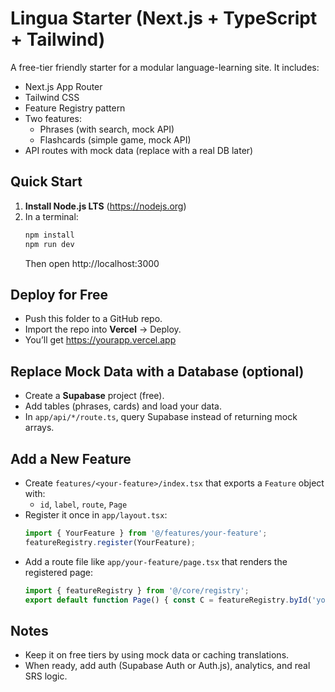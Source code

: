# Lingua Starter (Next.js + TypeScript + Tailwind)

A free-tier friendly starter for a modular language-learning site.
It includes:
- Next.js App Router
- Tailwind CSS
- Feature Registry pattern
- Two features:
  - Phrases (with search, mock API)
  - Flashcards (simple game, mock API)
- API routes with mock data (replace with a real DB later)

## Quick Start
1. **Install Node.js LTS** (https://nodejs.org)
2. In a terminal:
   ```bash
   npm install
   npm run dev
   ```
   Then open http://localhost:3000

## Deploy for Free
- Push this folder to a GitHub repo.
- Import the repo into **Vercel** → Deploy.
- You’ll get https://yourapp.vercel.app

## Replace Mock Data with a Database (optional)
- Create a **Supabase** project (free).
- Add tables (phrases, cards) and load your data.
- In `app/api/*/route.ts`, query Supabase instead of returning mock arrays.

## Add a New Feature
- Create `features/<your-feature>/index.tsx` that exports a `Feature` object with:
  - `id`, `label`, `route`, `Page`
- Register it once in `app/layout.tsx`:
  ```ts
  import { YourFeature } from '@/features/your-feature';
  featureRegistry.register(YourFeature);
  ```
- Add a route file like `app/your-feature/page.tsx` that renders the registered page:
  ```ts
  import { featureRegistry } from '@/core/registry';
  export default function Page() { const C = featureRegistry.byId('your-id')!.Page; return <C/>; }
  ```

## Notes
- Keep it on free tiers by using mock data or caching translations.
- When ready, add auth (Supabase Auth or Auth.js), analytics, and real SRS logic.
